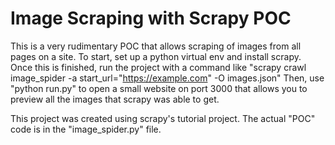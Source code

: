 # Image Scraping with Scrapy POC
This is a very rudimentary POC that allows scraping of images from all pages on a site. To start, set up a python virtual env and install scrapy. Once this is finished, run the project with a command like "scrapy crawl image_spider -a start_url="https://example.com" -O images.json" Then, use "python run.py" to open a small website on port 3000 that allows you to preview all the images that scrapy was able to get. 

This project was created using scrapy's tutorial project. The actual "POC" code is in the "image_spider.py" file.
